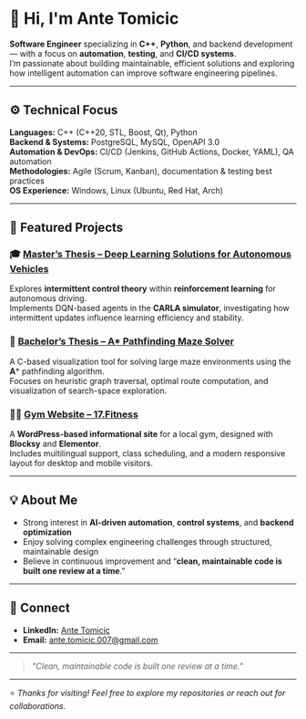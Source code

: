 # 👋 Hi, I'm Ante Tomicic

**Software Engineer** specializing in **C++**, **Python**, and backend development — with a focus on **automation**, **testing**, and **CI/CD systems**.  
I’m passionate about building maintainable, efficient solutions and exploring how intelligent automation can improve software engineering pipelines.

---

## ⚙️ Technical Focus

**Languages:** C++ (C++20, STL, Boost, Qt), Python  
**Backend & Systems:** PostgreSQL, MySQL, OpenAPI 3.0  
**Automation & DevOps:** CI/CD (Jenkins, GitHub Actions, Docker, YAML), QA automation  
**Methodologies:** Agile (Scrum, Kanban), documentation & testing best practices  
**OS Experience:** Windows, Linux (Ubuntu, Red Hat, Arch)

---

## 🚀 Featured Projects

### 🎓 [Master’s Thesis – Deep Learning Solutions for Autonomous Vehicles](https://github.com/atomic01/ICRL-Agent)
Explores **intermittent control theory** within **reinforcement learning** for autonomous driving.  
Implements DQN-based agents in the **CARLA simulator**, investigating how intermittent updates influence learning efficiency and stability.

### 🧩 [Bachelor’s Thesis – A* Pathfinding Maze Solver](https://github.com/atomic01/AStar-MazeSolver)
A C-based visualization tool for solving large maze environments using the **A*** pathfinding algorithm.  
Focuses on heuristic graph traversal, optimal route computation, and visualization of search-space exploration.

### 🏋️‍♂️ [Gym Website – 17.Fitness](https://github.com/atomic01/17fitness)
A **WordPress-based informational site** for a local gym, designed with **Blocksy** and **Elementor**.  
Includes multilingual support, class scheduling, and a modern responsive layout for desktop and mobile visitors.

---

## 💡 About Me

- Strong interest in **AI-driven automation**, **control systems**, and **backend optimization**  
- Enjoy solving complex engineering challenges through structured, maintainable design  
- Believe in continuous improvement and “**clean, maintainable code is built one review at a time**.”

---

## 🔗 Connect

- **LinkedIn:** [Ante Tomicic](https://www.linkedin.com/in/ante-tomicic)  
- **Email:** ante.tomicic.007@gmail.com  

---

> _"Clean, maintainable code is built one review at a time."_

---

⭐ *Thanks for visiting! Feel free to explore my repositories or reach out for collaborations.*

